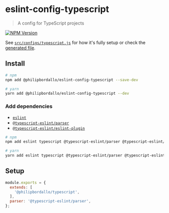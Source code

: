 # eslint-config-typescript
> A config for TypeScript projects

[![NPM Version][npm-img]][npm-url]

See [`src/configs/typescript.js`](../../src/configs/typescript.js) for how it's fully setup or check the [generated file](https://unpkg.com/@philipbordallo/eslint-config-typescript).


## Install

```sh
# npm
npm add @philipbordallo/eslint-config-typescript --save-dev

# yarn
yarn add @philipbordallo/eslint-config-typescript --dev
```

### Add dependencies

- [`eslint`](https://www.npmjs.com/package/eslint)
- [`@typescript-eslint/parser`](https://www.npmjs.com/package/@typescript-eslint/parser)
- [`@typescript-eslint/eslint-plugin`](https://www.npmjs.com/package/@typescript-eslint/eslint-plugin)

```sh
# npm
npm add eslint typescript @typescript-eslint/parser @typescript-eslint/eslint-plugin --save-dev

# yarn
yarn add eslint typescript @typescript-eslint/parser @typescript-eslint/eslint-plugin --dev
```


## Setup

```js
module.exports = {
  extends: [
    '@philipbordallo/typescript',
  ],
  parser: '@typescript-eslint/parser',
};
```


[npm-img]: https://img.shields.io/npm/v/@philipbordallo/eslint-config-typescript.svg
[npm-url]: https://www.npmjs.com/package/@philipbordallo/eslint-config-typescript
